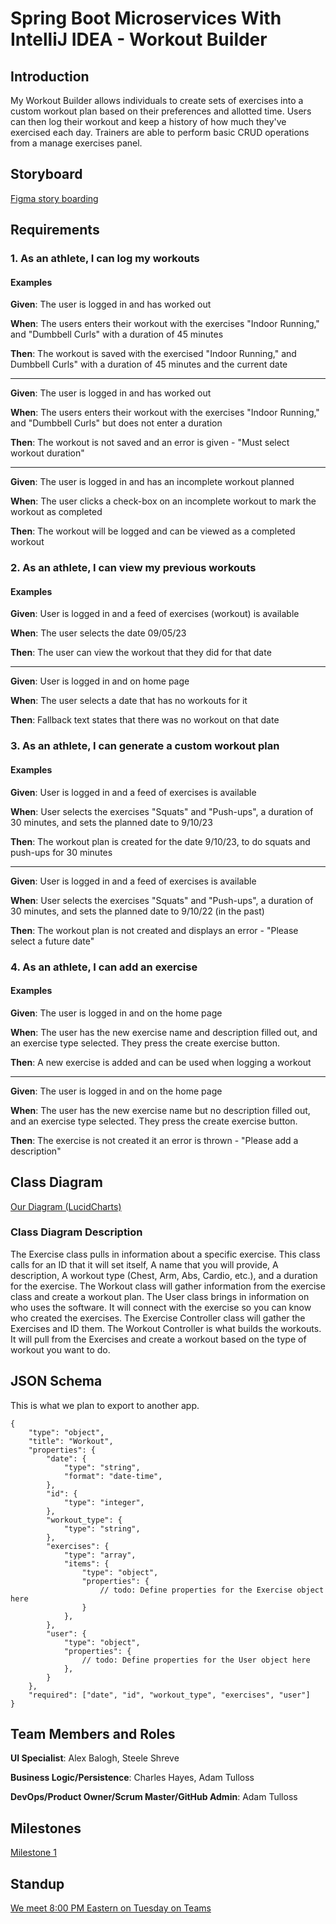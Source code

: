 # Spring Boot Microservices With IntelliJ IDEA - Workout Builder

## Introduction

My Workout Builder allows individuals to create sets of exercises into a custom workout plan based on their preferences and allotted time. Users can then log their workout and keep a history of how much they've exercised each day. Trainers are able to perform basic CRUD operations from a manage exercises panel.

## Storyboard

[Figma story boarding](https://www.figma.com/file/0bNbilsSdP1WYJjVXg4DsK/Bootstrap-5-Design-System---UI-Kit-(Community)?type=design&node-id=1%3A4820&mode=design&t=YTEGv7W80dwTvb6q-1)

## Requirements

### 1. As an athlete, I can log my workouts

#### Examples

**Given**: The user is logged in and has worked out

**When**: The users enters their workout with the exercises "Indoor Running," and "Dumbbell Curls" with a duration of 45 minutes

**Then**: The workout is saved with the exercised "Indoor Running," and Dumbbell Curls" with a duration of 45 minutes and the current date

---

**Given**: The user is logged in and has worked out

**When**: The users enters their workout with the exercises "Indoor Running," and "Dumbbell Curls" but does not enter a duration

**Then**: The workout is not saved and an error is given - "Must select workout duration"

---

**Given**: The user is logged in and has an incomplete workout planned

**When**: The user clicks a check-box on an incomplete workout to mark the workout as completed

**Then**: The workout will be logged and can be viewed as a completed workout

### 2. As an athlete, I can view my previous workouts

#### Examples

**Given**: User is logged in and a feed of exercises (workout) is available

**When**: The user selects the date 09/05/23

**Then**: The user can view the workout that they did for that date

---

**Given**: User is logged in and on home page

**When**: The user selects a date that has no workouts for it

**Then**: Fallback text states that there was no workout on that date


### 3. As an athlete, I can generate a custom workout plan 

#### Examples

**Given**: User is logged in and a feed of exercises is available

**When**: User selects the exercises "Squats" and "Push-ups", a duration of 30 minutes, and sets the planned date to 9/10/23

**Then**: The workout plan is created for the date 9/10/23, to do squats and push-ups for 30 minutes

---

**Given**: User is logged in and a feed of exercises is available

**When**: User selects the exercises "Squats" and "Push-ups", a duration of 30 minutes, and sets the planned date to 9/10/22 (in the past)

**Then**: The workout plan is not created and displays an error - "Please select a future date"

### 4. As an athlete, I can add an exercise

#### Examples

**Given**: The user is logged in and on the home page

**When**: The user has the new exercise name and description filled out, and an exercise type selected. They press the create exercise button.

**Then**: A new exercise is added and can be used when logging a workout

---

**Given**: The user is logged in and on the home page

**When**: The user has the new exercise name but no description filled out, and an exercise type selected. They press the create exercise button.

**Then**: The exercise is not created it an error is thrown - "Please add a description"

## Class Diagram

[Our Diagram (LucidCharts)](https://lucid.app/lucidchart/f9698650-ee07-4a2e-b23d-bee182d04a9c/edit?viewport_loc=-866%2C786%2C3238%2C1602%2C0_0&invitationId=inv_fa7f720f-869a-441c-b89c-e92efc2ee4ea)

### Class Diagram Description 

The Exercise class pulls in information about a specific exercise. This class calls for an ID that it will set itself, A name that you will provide, A description, A workout type (Chest, Arm, Abs, Cardio, etc.), and a duration for the exercise. The Workout class will gather information from the exercise class and create a workout plan. The User class brings in information on who uses the software. It will connect with the exercise so you can know who created the exercises. The Exercise Controller class will gather the Exercises and ID them. The Workout Controller is what builds the workouts. It will pull from the Exercises and create a workout based on the type of workout you want to do. 

## JSON Schema

This is what we plan to export to another app.

```
{
    "type": "object",
    "title": "Workout",
    "properties": {
        "date": {
            "type": "string",
            "format": "date-time",
        },
        "id": {
            "type": "integer",
        },
        "workout_type": {
            "type": "string",
        },
        "exercises": {
            "type": "array",
            "items": {
                "type": "object",
                "properties": {
                    // todo: Define properties for the Exercise object here 
                }
            },
        },
        "user": {
            "type": "object",
            "properties": {
                // todo: Define properties for the User object here 
            },
        }
    },
    "required": ["date", "id", "workout_type", "exercises", "user"]
}

```

## Team Members and Roles

**UI Specialist**: Alex Balogh, Steele Shreve

**Business Logic/Persistence**: Charles Hayes, Adam Tulloss

**DevOps/Product Owner/Scrum Master/GitHub Admin**: Adam Tulloss

## Milestones

[Milestone 1](https://github.com/discospiff/SpringBootMicroservicesWithIntelliJIDEA/milestone/1)

## Standup

[We meet 8:00 PM Eastern on Tuesday on Teams](https://teams.microsoft.com/l/meetup-join/19%3ameeting_NGU0OGU4MWMtMDU4MC00MTU1LWI0YTItZmZjZWNmY2I3MjE5%40thread.v2/0?context=%7b%22Tid%22%3a%22f5222e6c-5fc6-48eb-8f03-73db18203b63%22%2c%22Oid%22%3a%2238d37589-3436-44b5-a523-52f509e18081%22%7d)



